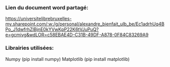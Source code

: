 ### Lien du document word partagé:
https://universitelibrebruxelles-my.sharepoint.com/:w:/g/personal/alexandre_bienfait_ulb_be/Ec1adrhUq4BPo_J1dwfrhZIBjnE0kYVwKpP22K6tVJuPuQ?e=gcmivg&wdLOR=c58EBAE4D-C31B-49DF-A878-0F84C83269A9

### Librairies utilisées:

Numpy (pip install numpy)
Matplotlib  (pip install matplotlib)
